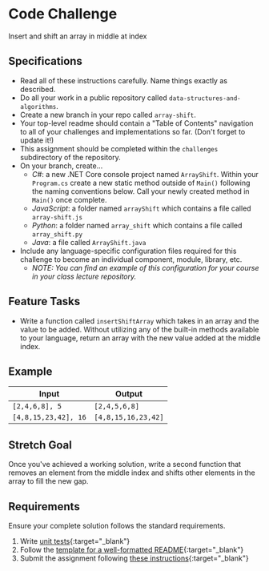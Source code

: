 # Code Challenge

Insert and shift an array in middle at index

## Specifications
- Read all of these instructions carefully. Name things exactly as described.
- Do all your work in a public repository called `data-structures-and-algorithms`.
- Create a new branch in your repo called `array-shift`.
- Your top-level readme should contain a "Table of Contents" navigation to all of your challenges and implementations so far. (Don't forget to update it!)
- This assignment should be completed within the `challenges` subdirectory of the repository.
- On your branch, create...
    - _C#_: a new .NET Core console project named `ArrayShift`. Within your `Program.cs` create a new static method outside of `Main()` following the naming conventions below. Call your newly created method in `Main()` once complete.
    - _JavaScript_: a folder named `arrayShift` which contains a file called `array-shift.js`
    - _Python_: a folder named `array_shift` which contains a file called `array_shift.py`
    - _Java_: a file called `ArrayShift.java`
- Include any language-specific configuration files required for this challenge to become an individual component, module, library, etc.
    - _NOTE: You can find an example of this configuration for your course in your class lecture repository._

## Feature Tasks
- Write a function called `insertShiftArray` which takes in an array and the value to be added. Without utilizing any of the built-in methods available to your language, return an array with the new value added at the middle index.

## Example

| Input | Output |
|-----|----|
| `[2,4,6,8], 5` | `[2,4,5,6,8]` |
| `[4,8,15,23,42], 16` | `[4,8,15,16,23,42]` |

## Stretch Goal
Once you've achieved a working solution, write a second function that removes an element from the middle index and shifts other elements in the array to fill the new gap.

## Requirements
Ensure your complete solution follows the standard requirements. 

1. Write [unit tests](../../Challenge_Testing){:target="_blank"}
1. Follow the [template for a well-formatted README](../../Challenge_Documentation){:target="_blank"}
1. Submit the assignment following [these instructions](../../Challenge_Submission){:target="_blank"}
